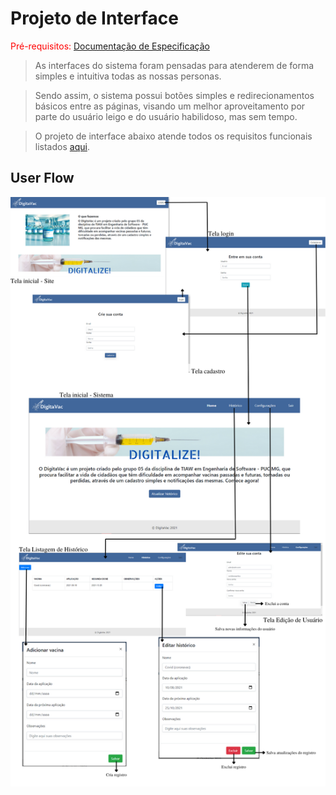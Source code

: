
# Projeto de Interface

<span style="color:red">Pré-requisitos: <a href="2-Especificação.md"> Documentação de Especificação</a></span>

> As interfaces do sistema foram pensadas para atenderem de forma simples e intuitiva todas as nossas personas. 

> Sendo assim, o sistema possui botões simples e redirecionamentos básicos entre as páginas, visando um melhor aproveitamento por parte do usuário leigo e do usuário habilidoso, mas sem tempo. 

> O projeto de interface abaixo atende todos os requisitos funcionais listados [aqui](https://github.com/ICEI-PUC-Minas-PPLES-TI/PLF-ES-2021-2-TI1-7946100-projeto-saude/blob/master/Documentacao/2-Especificação.md).

## User Flow

![Fluxo](images/fluxo.png)
